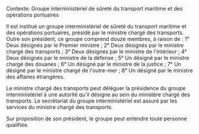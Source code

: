 Contexte: Groupe interministériel de sûreté du transport maritime et des opérations portuaires

Il est institué un groupe interministériel de sûreté du transport maritime et des opérations portuaires, présidé par le ministre chargé des transports. Outre son président, ce groupe comprend douze membres, à raison de : 1° Deux désignés par le Premier ministre ; 2° Deux désignés par le ministre chargé des transports ; 3° Deux désignés par le ministre de l'intérieur ; 4° Deux désignés par le ministre de la défense ; 5° Un désigné par le ministre chargé des douanes ; 6° Un désigné par le ministre de la justice ; 7° Un désigné par le ministre chargé de l'outre-mer ; 8° Un désigné par le ministre des affaires étrangères.

Le ministre chargé des transports peut déléguer la présidence du groupe interministériel à une autorité qu'il désigne au sein du ministère chargé des transports. Le secrétariat du groupe interministériel est assuré par les services du ministre chargé des transports.

Sur proposition de son président, le groupe peut entendre toute personne qualifiée.